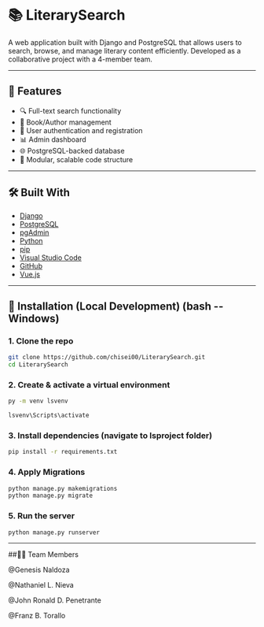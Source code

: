 # 📚 LiterarySearch

A web application built with Django and PostgreSQL that allows users to search, browse, and manage literary content efficiently. Developed as a collaborative project with a 4-member team.

---

## 🚀 Features

- 🔍 Full-text search functionality
- 📖 Book/Author management
- 👥 User authentication and registration
- 📊 Admin dashboard
- 🌐 PostgreSQL-backed database
- 🧪 Modular, scalable code structure

---

## 🛠️ Built With

- [Django](https://www.djangoproject.com/)
- [PostgreSQL](https://www.postgresql.org/)
- [pgAdmin](https://www.pgadmin.org/)
- [Python](https://www.python.org/)
- [pip](https://pip.pypa.io/)
- [Visual Studio Code](https://code.visualstudio.com/)
- [GitHub](https://github.com/)
- [Vue.js](https://vuejs.org)

---

## 🔧 Installation (Local Development) (bash  --Windows)

### 1. Clone the repo
```bash
git clone https://github.com/chisei00/LiterarySearch.git
cd LiterarySearch
```

### 2. Create & activate a virtual environment
```bash
py -m venv lsvenv

lsvenv\Scripts\activate
```

### 3. Install dependencies (navigate to lsproject folder)
```bash
pip install -r requirements.txt
```

### 4. Apply Migrations
```bash
python manage.py makemigrations
python manage.py migrate
```

### 5. Run the server
```bash
python manage.py runserver
```
---

##👨‍💻 Team Members

@Genesis Naldoza

@Nathaniel L. Nieva

@John Ronald D. Penetrante

@Franz B. Torallo






